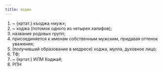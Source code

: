 ```yaml
---
title: коджа
---
```


1. ~ {кртат.} къоджа «муж»;
2. ~ ходжа (потомок одного из четырех халифов);
3. название родовых групп;
4. присоединяется к именам собственным мужским, придавая оттенок уважения;
5. (получивший образование в медресе) ходжа, мулла, духовное лицо;
6. ТФ;
7. ~ {кртат.} ИЛМ Коджай;
8. РПН
